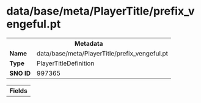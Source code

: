 <h1>data/base/meta/PlayerTitle/prefix_vengeful.pt</h1><table><tr><th colspan="100%">Metadata</th></tr><tr><td><b>Name</b></td><td>data/base/meta/PlayerTitle/prefix_vengeful.pt</td></tr><tr><td><b>Type</b></td><td>PlayerTitleDefinition</td></tr><tr><td><b>SNO ID</b></td><td>997365</td></tr></table>

<table><tr><th colspan="100%">Fields</th></tr></table>

